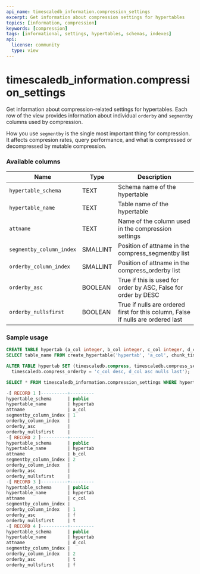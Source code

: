 ```yaml
---
api_name: timescaledb_information.compression_settings
excerpt: Get information about compression settings for hypertables
topics: [information, compression]
keywords: [compression]
tags: [informational, settings, hypertables, schemas, indexes]
api:
  license: community
  type: view
---
```


# timescaledb_information.compression_settings

Get information about compression-related settings for hypertables.
Each row of the view provides information about individual `orderby`
and `segmentby` columns used by compression.

How you use `segmentby` is the single most important thing for compression. It
affects compresion rates, query performance, and what is compressed or
decompressed by mutable compression.

### Available columns

|Name|Type|Description|
|---|---|---|
| `hypertable_schema` | TEXT | Schema name of the hypertable |
| `hypertable_name` | TEXT | Table name of the hypertable |
| `attname` | TEXT | Name of the column used in the compression settings |
| `segmentby_column_index` | SMALLINT | Position of attname in the compress_segmentby list |
| `orderby_column_index` | SMALLINT | Position of attname in the compress_orderby list |
| `orderby_asc` | BOOLEAN | True if this is used for order by ASC, False for order by DESC |
| `orderby_nullsfirst` | BOOLEAN | True if nulls are ordered first for this column, False if nulls are ordered last|

### Sample usage

```sql
CREATE TABLE hypertab (a_col integer, b_col integer, c_col integer, d_col integer, e_col integer);
SELECT table_name FROM create_hypertable('hypertab', 'a_col', chunk_time_interval => 864000000);

ALTER TABLE hypertab SET (timescaledb.compress, timescaledb.compress_segmentby = 'a_col,b_col',
  timescaledb.compress_orderby = 'c_col desc, d_col asc nulls last');

SELECT * FROM timescaledb_information.compression_settings WHERE hypertable_name = 'hypertab';

-[ RECORD 1 ]----------+---------
hypertable_schema      | public
hypertable_name        | hypertab
attname                | a_col
segmentby_column_index | 1
orderby_column_index   |
orderby_asc            |
orderby_nullsfirst     |
-[ RECORD 2 ]----------+---------
hypertable_schema      | public
hypertable_name        | hypertab
attname                | b_col
segmentby_column_index | 2
orderby_column_index   |
orderby_asc            |
orderby_nullsfirst     |
-[ RECORD 3 ]----------+---------
hypertable_schema      | public
hypertable_name        | hypertab
attname                | c_col
segmentby_column_index |
orderby_column_index   | 1
orderby_asc            | f
orderby_nullsfirst     | t
-[ RECORD 4 ]----------+---------
hypertable_schema      | public
hypertable_name        | hypertab
attname                | d_col
segmentby_column_index |
orderby_column_index   | 2
orderby_asc            | t
orderby_nullsfirst     | f
```
